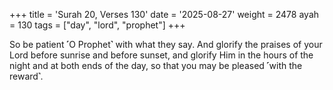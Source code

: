 +++
title = 'Surah 20, Verses 130'
date = '2025-08-27'
weight = 2478
ayah = 130
tags = ["day", "lord", "prophet"]
+++

So be patient ˹O Prophet˺ with what they say. And glorify the praises of your Lord before sunrise and before sunset, and glorify Him in the hours of the night and at both ends of the day, so that you may be pleased ˹with the reward˺.